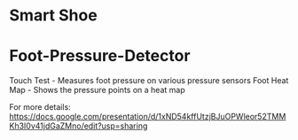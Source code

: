 # Smart Shoe 
# Foot-Pressure-Detector

Touch Test - Measures foot pressure on various pressure sensors
Foot Heat Map - Shows the pressure points on a heat map

For more details: 
https://docs.google.com/presentation/d/1xND54kffUtzjBJuOPWleor52TMMKh3I0v41jdGaZMno/edit?usp=sharing
